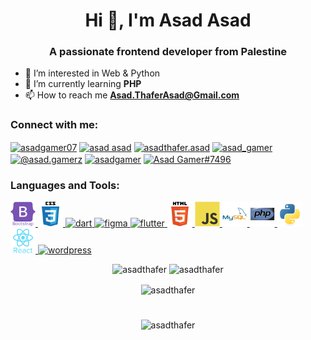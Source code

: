 <h1 align="center">Hi 👋, I'm Asad Asad</h1>
<h3 align="center">A passionate frontend developer from Palestine</h3>

<!--- small info --->
- 👀 I’m interested in Web & Python
- 🌱 I’m currently learning **PHP**
- 📫 How to reach me **Asad.ThaferAsad@Gmail.com**
<!--- end of small info --->

<!---contact info --->
<p>
<h3 align="left">Connect with me:</h3>
</p>
<p align="left">
<a href="https://twitter.com/asadgamer07" target="blank"><img align="center" src="https://raw.githubusercontent.com/rahuldkjain/github-profile-readme-generator/master/src/images/icons/Social/twitter.svg" alt="asadgamer07" height="30" width="40" /></a>
<a href="https://linkedin.com/in/asad-asad-9b004a1ba/" target="blank"><img align="center" src="https://raw.githubusercontent.com/rahuldkjain/github-profile-readme-generator/master/src/images/icons/Social/linked-in-alt.svg" alt="asad asad" height="30" width="40" /></a>
<a href="https://fb.com/asadthafer.asad" target="blank"><img align="center" src="https://raw.githubusercontent.com/rahuldkjain/github-profile-readme-generator/master/src/images/icons/Social/facebook.svg" alt="asadthafer.asad" height="30" width="40" /></a>
<a href="https://instagram.com/asad_gamer" target="blank"><img align="center" src="https://raw.githubusercontent.com/rahuldkjain/github-profile-readme-generator/master/src/images/icons/Social/instagram.svg" alt="asad_gamer" height="30" width="40" /></a>
<a href="https://medium.com/@asad.gamerz" target="blank"><img align="center" src="https://raw.githubusercontent.com/rahuldkjain/github-profile-readme-generator/master/src/images/icons/Social/medium.svg" alt="@asad.gamerz" height="30" width="40" /></a>
<a href="https://www.youtube.com/c/asadgamer" target="blank"><img align="center" src="https://raw.githubusercontent.com/rahuldkjain/github-profile-readme-generator/master/src/images/icons/Social/youtube.svg" alt="asadgamer" height="30" width="40" /></a>
<a href="https://discord.com/users/348823923460407298" target="blank"><img align="center" src="https://raw.githubusercontent.com/rahuldkjain/github-profile-readme-generator/master/src/images/icons/Social/discord.svg" alt="Asad Gamer#7496" height="30" width="40" /></a>
</p>
<!---end of contact info --->

<!---languages and tools --->
<h3 align="left">Languages and Tools:</h3>
<p align="left"> <a href="https://getbootstrap.com" target="_blank" rel="noreferrer"> <img src="https://raw.githubusercontent.com/devicons/devicon/master/icons/bootstrap/bootstrap-plain-wordmark.svg" alt="bootstrap" width="40" height="40"/> </a> <a href="https://www.w3schools.com/css/" target="_blank" rel="noreferrer"> <img src="https://raw.githubusercontent.com/devicons/devicon/master/icons/css3/css3-original-wordmark.svg" alt="css3" width="40" height="40"/> </a> <a href="https://dart.dev" target="_blank" rel="noreferrer"> <img src="https://www.vectorlogo.zone/logos/dartlang/dartlang-icon.svg" alt="dart" width="40" height="40"/> </a> <a href="https://www.figma.com/" target="_blank" rel="noreferrer"> <img src="https://www.vectorlogo.zone/logos/figma/figma-icon.svg" alt="figma" width="40" height="40"/> </a> <a href="https://flutter.dev" target="_blank" rel="noreferrer"> <img src="https://www.vectorlogo.zone/logos/flutterio/flutterio-icon.svg" alt="flutter" width="40" height="40"/> </a> <a href="https://www.w3.org/html/" target="_blank" rel="noreferrer"> <img src="https://raw.githubusercontent.com/devicons/devicon/master/icons/html5/html5-original-wordmark.svg" alt="html5" width="40" height="40"/> </a> <a href="https://developer.mozilla.org/en-US/docs/Web/JavaScript" target="_blank" rel="noreferrer"> <img src="https://raw.githubusercontent.com/devicons/devicon/master/icons/javascript/javascript-original.svg" alt="javascript" width="40" height="40"/> </a> <a href="https://www.mysql.com/" target="_blank" rel="noreferrer"> <img src="https://raw.githubusercontent.com/devicons/devicon/master/icons/mysql/mysql-original-wordmark.svg" alt="mysql" width="40" height="40"/> </a> <a href="https://www.php.net" target="_blank" rel="noreferrer"> <img src="https://raw.githubusercontent.com/devicons/devicon/master/icons/php/php-original.svg" alt="php" width="40" height="40"/> </a> <a href="https://www.python.org" target="_blank" rel="noreferrer"> <img src="https://raw.githubusercontent.com/devicons/devicon/master/icons/python/python-original.svg" alt="python" width="40" height="40"/> </a> <a href="https://reactjs.org/" target="_blank" rel="noreferrer"> <img src="https://raw.githubusercontent.com/devicons/devicon/master/icons/react/react-original-wordmark.svg" alt="react" width="40" height="40"/> </a> 
<a href="https://wordpress.com" target="_blank" rel="noreferrer"> <img src="https://upload.wikimedia.org/wikipedia/commons/thumb/9/98/WordPress_blue_logo.svg/1200px-WordPress_blue_logo.svg.png" alt="wordpress" width="40" height="40"/> </a> </p>

<!---end of languages and tools --->

<!---github add-ons --->

<p align="center">
<img width="400px" src="https://github-readme-stats.vercel.app/api?username=asadthafer&&show_icons=true&locale=en&layout=compact&theme=tokyonight" alt="asadthafer" />
<img width="400px" src="https://github-readme-streak-stats.herokuapp.com/?user=asadthafer&&show_icons=true&locale=en&layout=compact&theme=tokyonight" alt="asadthafer"/>
</p>
<p align="center">
<img align="center"width = "450px" src="https://github-readme-stats.vercel.app/api/top-langs?username=asadthafer&show_icons=true&locale=en&layout=compact&theme=tokyonight" alt="asadthafer" /></p>
<!---end of github add-ons --->

<!---views counter --->
<h1 align="center"></h1>
<p align="center"> <img src="https://komarev.com/ghpvc/?username=asadthafer&label=Profile%20views&color=0e75b6&style=flat" alt="asadthafer" /> </p>
<!---end of views counter --->
